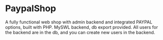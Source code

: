 # PaypalShop
A fully functional web shop with admin backend and integrated PAYPAL options, built with PHP.
MySWL backend, db export provided. All users for the backend are in the db, and you can create new users in the backend.
